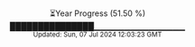 <p align="center">
⏳Year Progress (51.50 %)<br>
███████████████▁▁▁▁▁▁▁▁▁▁▁▁▁▁▁ <br>
<sub>Updated: Sun, 07 Jul 2024 12:03:23 GMT</sub>
</p>

